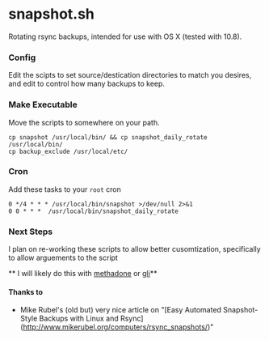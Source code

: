 snapshot.sh
===========

Rotating rsync backups, intended for use with OS X (tested with 10.8).

### Config

Edit the scipts to set source/destication directories to match you desires, and edit to control how many backups to keep.


### Make Executable

Move the scripts to somewhere on your path.

    cp snapshot /usr/local/bin/ && cp snapshot_daily_rotate /usr/local/bin/
    cp backup_exclude /usr/local/etc/

### Cron

Add these tasks to your `root` cron

    0 */4 * * * /usr/local/bin/snapshot >/dev/null 2>&1
    0 0 * * *  /usr/local/bin/snapshot_daily_rotate

### Next Steps

I plan on re-working these scripts to allow better cusomtization, specifically to allow arguements to the script

** I will likely do this with [methadone](https://github.com/davetron5000/methadone) or [gli](https://github.com/davetron5000/gli)**


#### Thanks to

* Mike Rubel's (old but) very nice article on "[Easy Automated Snapshot-Style Backups with Linux and Rsync] (http://www.mikerubel.org/computers/rsync_snapshots/)"
